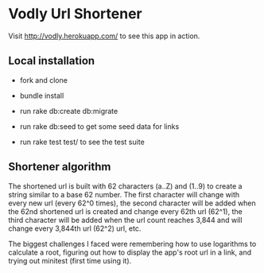 # Vodly Url Shortener

Visit http://vodly.herokuapp.com/ to see this app in action.

## Local installation

* fork and clone

* bundle install

* run rake db:create db:migrate

* run rake db:seed to get some seed data for links

* run rake test test/ to see the test suite

## Shortener algorithm

The shortened url is built with 62 characters (a..Z) and (1..9) to create a string similar to a base 62 number. The first character will change with every new url (every 62^0 times), the second character will be added when the 62nd shortened url is created and change every 62th url (62^1), the third character will be added when the url count reaches 3,844 and will change every 3,844th url (62^2) url, etc. 

The biggest challenges I faced were remembering how to use logarithms to calculate a root, figuring out how to display the app's root url in a link, and trying out minitest (first time using it).